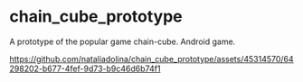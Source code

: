 # chain_cube_prototype
A prototype of the popular game chain-cube. Android game.

https://github.com/nataliadolina/chain_cube_prototype/assets/45314570/64298202-b677-4fef-9d73-b9c46d6b74f1

